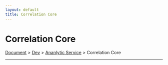 ```yaml
---
layout: default
title: Correlation Core
---
```


# Correlation Core
<div class="alert alert-dark" role="alert">
    <a href="../../">Document</a>
     > 
    <a href="../">Dev</a>
     > 
    <a href="./">Ananlytic Service</a>
     > 
    Correlation Core
</div>

---
